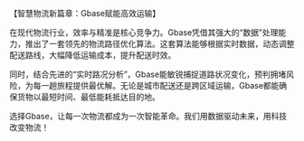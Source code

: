 【智慧物流新篇章：Gbase赋能高效运输】

在现代物流行业，效率与精准是核心竞争力。Gbase凭借其强大的“数据”处理能力，推出了一套领先的物流路径优化算法。这套算法能够根据实时数据，动态调整配送路线，大幅降低运输成本，提升配送时效。

同时，结合先进的“实时路况分析”，Gbase能敏锐捕捉道路状况变化，预判拥堵风险，为每一趟旅程提供最优解。无论是城市配送还是跨区域运输，Gbase都能确保货物以最短时间、最低能耗抵达目的地。

选择Gbase，让每一次物流都成为一次智能革命。我们用数据驱动未来，用科技改变物流！